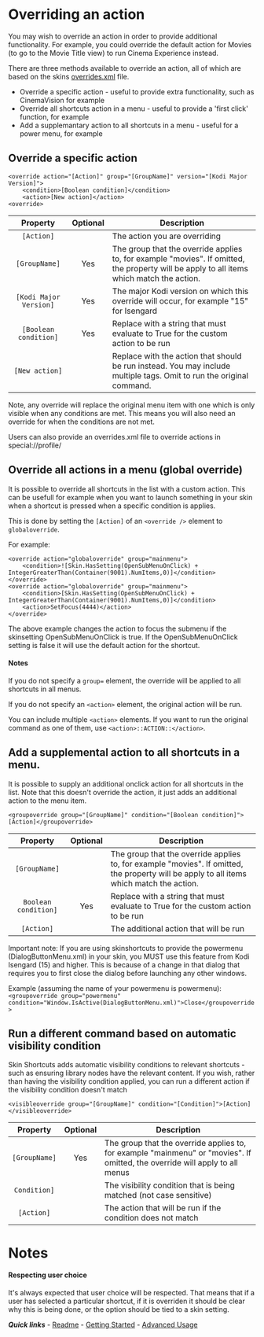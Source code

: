 # Overriding an action

You may wish to override an action in order to provide additional functionality. For example, you could override the default action for Movies (to go to the Movie Title view) to run Cinema Experience instead.

There are three methods available to override an action, all of which are based on the skins [overrides.xml](./overrides.md) file.

* Override a specific action - useful to provide extra functionality, such as CinemaVision for example
* Override all shortcuts action in a menu - useful to provide a 'first click' function, for example
* Add a supplemantary action to all shortcuts in a menu - useful for a power menu, for example

## Override a specific action

```
<override action="[Action]" group="[GroupName]" version="[Kodi Major Version]">
	<condition>[Boolean condition]</condition>
	<action>[New action]</action>
<override>
```
	
| Property | Optional | Description |
| :------: | :------: | ----------- |
| `[Action]` | | The action you are overriding |
| `[GroupName]` | Yes | The group that the override applies to, for example "movies". If omitted, the property will be apply to all items which match the action. |
| `[Kodi Major Version]` | Yes | The major Kodi version on which this override will occur, for example "15" for Isengard |
| `[Boolean condition]` | Yes | Replace with a string that must evaluate to True for the custom action to be run
| `[New action]` | | Replace with the action that should be run instead. You may include multiple <action> tags. Omit to run the original command. |

Note, any override will replace the original menu item with one which is only visible when any conditions are met. This means you will also need an override for when the conditions are not met.

Users can also provide an overrides.xml file to override actions in special://profile/

## Override all actions in a menu (global override)

It is possible to override all shortcuts in the list with a custom action. This can be usefull for example when you want to launch something in your skin when a shortcut is pressed when a specific condition is applies.

This is done by setting the `[Action]` of an `<override />` element to `globaloverride`.

For example:

```
<override action="globaloverride" group="mainmenu">
	<condition>![Skin.HasSetting(OpenSubMenuOnClick) + IntegerGreaterThan(Container(9001).NumItems,0)]</condition>
</override>
<override action="globaloverride" group="mainmenu">
	<condition>[Skin.HasSetting(OpenSubMenuOnClick) + IntegerGreaterThan(Container(9001).NumItems,0)]</condition>
	<action>SetFocus(4444)</action>
</override>
```

The above example changes the action to focus the submenu if the skinsetting OpenSubMenuOnClick is true.
If the OpenSubMenuOnClick setting is false it will use the default action for the shortcut.

#### Notes

If you do not specify a `group=` element, the override will be applied to all shortcuts in all menus.

If you do not specify an `<action>` element, the original action will be run.

You can include multiple `<action>` elements. If you want to run the original command as one of them, use `<action>::ACTION::</action>`.

## Add a supplemental action to all shortcuts in a menu.

It is possible to supply an additional onclick action for all shortcuts in the list.
Note that this doesn't override the action, it just adds an additional action to the menu item.

`<groupoverride group="[GroupName]" condition="[Boolean condition]">[Action]</groupoverride>`

| Property | Optional | Description |
| :------: | :------: | ----------- |
| `[GroupName]` | | The group that the override applies to, for example "movies". If omitted, the property will be apply to all items which match the action. |
| `Boolean condition]` | Yes | Replace with a string that must evaluate to True for the custom action to be run |
| `[Action]` | | The additional action that will be run |

Important note: If you are using skinshortcuts to provide the powermenu (DialogButtonMenu.xml) in your skin, you MUST use this feature from Kodi Isengard (15) and higher. This is because of a change in that dialog that requires you to first close the dialog before launching any other windows.

Example (assuming the name of your powermenu is powermenu):
`<groupoverride group="powermenu" condition="Window.IsActive(DialogButtonMenu.xml)">Close</groupoverride>`

## Run a different command based on automatic visibility condition

Skin Shortcuts adds automatic visibility conditions to relevant shortcuts - such as ensuring library nodes have the relevant content. If you wish, rather than having the visibility condition applied, you can run a different action if the visibility condition doesn't match

`<visibleoverride group="[GroupName]" condition="[Condition]">[Action]</visibleoverride>`

| Property | Optional | Description |
| :------: | :------: | ----------- |
| `[GroupName]` | Yes | The group that the override applies to, for example "mainmenu" or "movies". If omitted, the override will apply to all menus |
| `Condition]` | | The visibility condition that is being matched (not case sensitive) |
| `[Action]` | | The action that will be run if the condition does not match |

# Notes

#### Respecting user choice

It's always expected that user choice will be respected. That means that if a user has selected a particular shortcut, if it is overriden it should be clear why this is being done, or the option should be tied to a skin setting.

***Quick links*** - [Readme](../../../README.md) - [Getting Started](../started/Getting%20Started.md) - [Advanced Usage](./Advanced%20Usage.md)